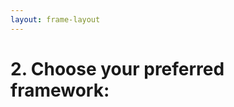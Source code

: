 ```yaml
---
layout: frame-layout
---
```


# 2. Choose your preferred framework:

<RadioGroup>

<RadioCard href="electron" label="Electron" icon="https://cdn.svgporn.com/logos/electron.svg" />
<RadioCard href="flutter" label="Flutter" icon="https://cdn.svgporn.com/logos/flutter.svg" />
<RadioCard href="uni-app" label="Uni-app" icon="https://qiniu-web-assets.dcloud.net.cn/unidoc/zh/icon.png" />
<RadioCard href="ionic" label="Ionic" icon="https://cdn.svgporn.com/logos/ionic-icon.svg" />
<RadioCard href="expo" label="Expo" icon="https://cdn.svgporn.com/logos/expo-icon.svg" />

</RadioGroup>